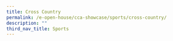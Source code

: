 ```yaml
---
title: Cross Country
permalink: /e-open-house/cca-showcase/sports/cross-country/
description: ""
third_nav_title: Sports
---
```

